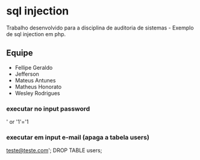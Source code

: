 # sql injection
Trabalho desenvolvido para a disciplina de auditoria de sistemas - Exemplo de sql injection em php.

## Equipe
- Fellipe Geraldo
- Jefferson
- Mateus Antunes
- Matheus Honorato
- Wesley Rodrigues

### executar no input password
' or '1'='1

### executar em input e-mail (apaga a tabela users)

teste@teste.com'; DROP TABLE users;
